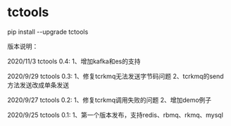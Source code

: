 # tctools

pip install --upgrade tctools


版本说明：

2020/11/3 tctools 0.4:
1、增加kafka和es的支持

2020/9/29 tctools 0.3:
1、修复tcrkmq无法发送字节码问题
2、tcrkmq的send方法发送改成单条发送

2020/9/27 tctools 0.2:
1、修复tcrkmq调用失败的问题
2、增加demo例子

2020/9/25 tctools 0.1:
1、第一个版本发布，支持redis、rbmq、rkmq、mysql
